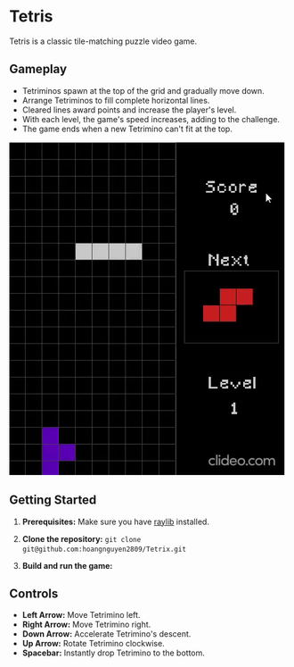 # Tetris

Tetris is a classic tile-matching puzzle video game. 

## Gameplay

- Tetriminos spawn at the top of the grid and gradually move down.
- Arrange Tetriminos to fill complete horizontal lines.
- Cleared lines award points and increase the player's level.
- With each level, the game's speed increases, adding to the challenge.
- The game ends when a new Tetrimino can't fit at the top.

![GIF](./ss.gif)

## Getting Started

1. **Prerequisites:** Make sure you have [raylib](https://www.raylib.com/) installed.

2. **Clone the repository:** `git clone git@github.com:hoangnguyen2809/Tetrix.git`

3. **Build and run the game:** 


## Controls

- **Left Arrow:** Move Tetrimino left.
- **Right Arrow:** Move Tetrimino right.
- **Down Arrow:** Accelerate Tetrimino's descent.
- **Up Arrow:** Rotate Tetrimino clockwise.
- **Spacebar:** Instantly drop Tetrimino to the bottom.
